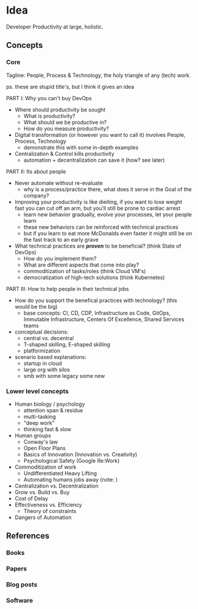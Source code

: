 # Idea

Developer Productivity at large, holistic.

## Concepts

### Core

Tagline: People, Process & Technology, the holy triangle of any (tech) work.

ps. these are stupid title's, but I think it gives an idea

PART I: Why you can't buy DevOps
* Where should productivity be sought
    * What is productivity?
    * What should we be productive in?
    * How do you measure productivity?
* Digital transformation (or however you want to call it) involves People, Process, Technology
    * demonstrate this with some in-depth examples
* Centralization & Control kills productivity
    * automation + decentralization can save it (how? see later)

PART II: Its about people
* Never automate without re-evaluate 
    * why is a process/practice there, what does it serve in the Goal of the company?
* Improving your productivity is like dieiting, if you want to lose weight fast you can cut off an arm, but you'll still be prone to cardiac arrest
    * learn new behavior gradually, evolve your processes, let your people learn
    * these new behaviors can be reinforced with technical practices
    * but if you learn to eat more McDonalds even faster it might still be on the fast track to an early grave
* What technical practices are ***proven*** to be beneficial? (think State of DevOps)
    * How do you implement them?
    * What are different aspects that come into play?
    * commoditization of tasks/roles (think Cloud VM's)
    * democratization of high-tech solutions (think Kubernetes)

PART III: How to help people in their technical jobs
* How do you support the benefical practices with technology? (this would be the big)
    * base concepts: CI, CD, CDP, Infrastructure as Code, GitOps, Immutable Infrastructure, Centers Of Excellence, Shared Services teams
* conceptual decisions:
    * central vs. decentral
    * T-shaped skilling, E-shaped skilling
    * platformization
* scenario based explanations:
    * startup in cloud
    * large org with silos
    * smb with some legacy some new


### Lower level concepts

* Human biology / psychology
    * attention span & residue
    * multi-tasking
    * "deep work"
    * thinking fast & slow
* Human groups
    * Conway's law
    * Open Floor Plans
    * Basics of Innovation (Innovation vs. Creativity)
    * Psychological Safety (Google Re:Work)
* Commoditization of work
    * Undifferentiated Heavy Lifting
    * Automating humans jobs away (note: )
* Centralization vs. Decentralization
* Grow vs. Build vs. Buy
* Cost of Delay
* Effectiveness vs. Efficiency
    * Theory of constraints
* Dangers of Automation

## References

### Books

### Papers

### Blog posts

### Software
